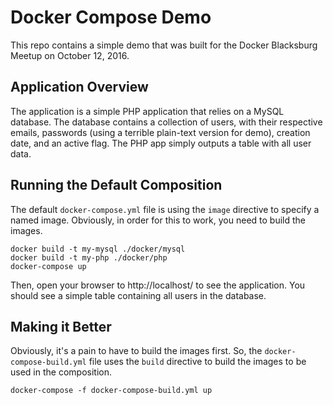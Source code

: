 # Docker Compose Demo

This repo contains a simple demo that was built for the Docker Blacksburg Meetup on October 12, 2016.

## Application Overview

The application is a simple PHP application that relies on a MySQL database.  The database contains a collection of users, with their respective emails, passwords (using a terrible plain-text version for demo), creation date, and an active flag.  The PHP app simply outputs a table with all user data.

## Running the Default Composition

The default `docker-compose.yml` file is using the `image` directive to specify a named image.  Obviously, in order for this to work, you need to build the images.

```
docker build -t my-mysql ./docker/mysql
docker build -t my-php ./docker/php
docker-compose up
```

Then, open your browser to http://localhost/ to see the application.  You should see a simple table containing all users in the database.

## Making it Better

Obviously, it's a pain to have to build the images first.  So, the `docker-compose-build.yml` file uses the `build` directive to build the images to be used in the composition.

```
docker-compose -f docker-compose-build.yml up
```
